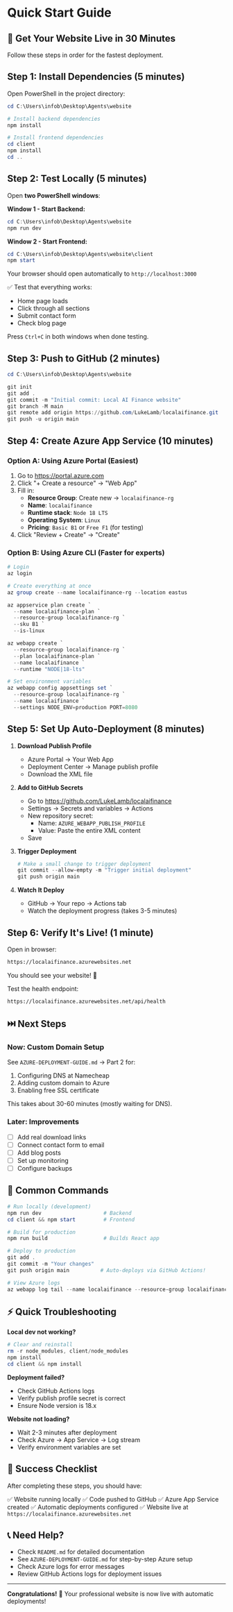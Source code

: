 # Quick Start Guide

## 🚀 Get Your Website Live in 30 Minutes

Follow these steps in order for the fastest deployment.

## Step 1: Install Dependencies (5 minutes)

Open PowerShell in the project directory:

```powershell
cd C:\Users\infob\Desktop\Agents\website

# Install backend dependencies
npm install

# Install frontend dependencies
cd client
npm install
cd ..
```

## Step 2: Test Locally (5 minutes)

Open **two PowerShell windows**:

**Window 1 - Start Backend:**

```powershell
cd C:\Users\infob\Desktop\Agents\website
npm run dev
```

**Window 2 - Start Frontend:**

```powershell
cd C:\Users\infob\Desktop\Agents\website\client
npm start
```

Your browser should open automatically to `http://localhost:3000`

✅ Test that everything works:

- Home page loads
- Click through all sections
- Submit contact form
- Check blog page

Press `Ctrl+C` in both windows when done testing.

## Step 3: Push to GitHub (2 minutes)

```powershell
cd C:\Users\infob\Desktop\Agents\website

git init
git add .
git commit -m "Initial commit: Local AI Finance website"
git branch -M main
git remote add origin https://github.com/LukeLamb/localaifinance.git
git push -u origin main
```

## Step 4: Create Azure App Service (10 minutes)

### Option A: Using Azure Portal (Easiest)

1. Go to <https://portal.azure.com>
2. Click "+ Create a resource" → "Web App"
3. Fill in:
   - **Resource Group**: Create new → `localaifinance-rg`
   - **Name**: `localaifinance`
   - **Runtime stack**: `Node 18 LTS`
   - **Operating System**: `Linux`
   - **Pricing**: `Basic B1` or `Free F1` (for testing)
4. Click "Review + Create" → "Create"

### Option B: Using Azure CLI (Faster for experts)

```powershell
# Login
az login

# Create everything at once
az group create --name localaifinance-rg --location eastus

az appservice plan create `
  --name localaifinance-plan `
  --resource-group localaifinance-rg `
  --sku B1 `
  --is-linux

az webapp create `
  --resource-group localaifinance-rg `
  --plan localaifinance-plan `
  --name localaifinance `
  --runtime "NODE|18-lts"

# Set environment variables
az webapp config appsettings set `
  --resource-group localaifinance-rg `
  --name localaifinance `
  --settings NODE_ENV=production PORT=8080
```

## Step 5: Set Up Auto-Deployment (8 minutes)

1. **Download Publish Profile**
   - Azure Portal → Your Web App
   - Deployment Center → Manage publish profile
   - Download the XML file

2. **Add to GitHub Secrets**
   - Go to <https://github.com/LukeLamb/localaifinance>
   - Settings → Secrets and variables → Actions
   - New repository secret:
     - Name: `AZURE_WEBAPP_PUBLISH_PROFILE`
     - Value: Paste the entire XML content
   - Save

3. **Trigger Deployment**

   ```powershell
   # Make a small change to trigger deployment
   git commit --allow-empty -m "Trigger initial deployment"
   git push origin main
   ```

4. **Watch It Deploy**
   - GitHub → Your repo → Actions tab
   - Watch the deployment progress (takes 3-5 minutes)

## Step 6: Verify It's Live! (1 minute)

Open in browser:

```bash
https://localaifinance.azurewebsites.net
```

You should see your website! 🎉

Test the health endpoint:

```bash
https://localaifinance.azurewebsites.net/api/health
```

## ⏭️ Next Steps

### Now: Custom Domain Setup

See `AZURE-DEPLOYMENT-GUIDE.md` → Part 2 for:

1. Configuring DNS at Namecheap
2. Adding custom domain to Azure
3. Enabling free SSL certificate

This takes about 30-60 minutes (mostly waiting for DNS).

### Later: Improvements

- [ ] Add real download links
- [ ] Connect contact form to email
- [ ] Add blog posts
- [ ] Set up monitoring
- [ ] Configure backups

## 📝 Common Commands

```powershell
# Run locally (development)
npm run dev                    # Backend
cd client && npm start         # Frontend

# Build for production
npm run build                  # Builds React app

# Deploy to production
git add .
git commit -m "Your changes"
git push origin main          # Auto-deploys via GitHub Actions!

# View Azure logs
az webapp log tail --name localaifinance --resource-group localaifinance-rg
```

## ⚡ Quick Troubleshooting

**Local dev not working?**

```powershell
# Clear and reinstall
rm -r node_modules, client/node_modules
npm install
cd client && npm install
```

**Deployment failed?**

- Check GitHub Actions logs
- Verify publish profile secret is correct
- Ensure Node version is 18.x

**Website not loading?**

- Wait 2-3 minutes after deployment
- Check Azure → App Service → Log stream
- Verify environment variables are set

## 🎯 Success Checklist

After completing these steps, you should have:

✅ Website running locally
✅ Code pushed to GitHub
✅ Azure App Service created
✅ Automatic deployments configured
✅ Website live at `https://localaifinance.azurewebsites.net`

## 📞 Need Help?

- Check `README.md` for detailed documentation
- See `AZURE-DEPLOYMENT-GUIDE.md` for step-by-step Azure setup
- Check Azure logs for error messages
- Review GitHub Actions logs for deployment issues

---

**Congratulations!** 🎉 Your professional website is now live with automatic deployments!
